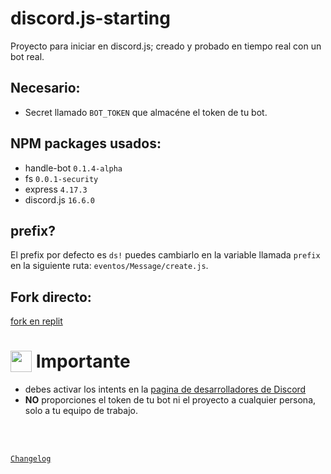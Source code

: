 # discord.js-starting
Proyecto para iniciar en discord.js; creado y probado en tiempo real con un bot real.

## Necesario:
- Secret llamado `BOT_TOKEN` que almacéne el token de tu bot.

## NPM packages usados:
- handle-bot `0.1.4-alpha`
- fs `0.0.1-security`
- express `4.17.3`
- discord.js `16.6.0`

## prefix?
El prefix por defecto es `ds!` puedes cambiarlo en la variable llamada `prefix` en la siguiente ruta: `eventos/Message/create.js`.

## Fork directo:
[fork en replit](https://replit.com/github/k1-1960/discord.js-starting)

<h1><img src="https://emoji.gg/assets/emoji/6773_Alert.png" width="34" align="top"> Importante</h1>

- debes activar los intents en la [pagina de desarrolladores de Discord](https://www.discord.com/developers/applications)
- **NO** proporciones el token de tu bot ni el proyecto a cualquier persona, solo a tu equipo de trabajo.

<br>
<br>

<a href="https://github.com/k1-1960/discord.js-starting/blob/main/CHANGELOG.md">`Changelog`</a>
